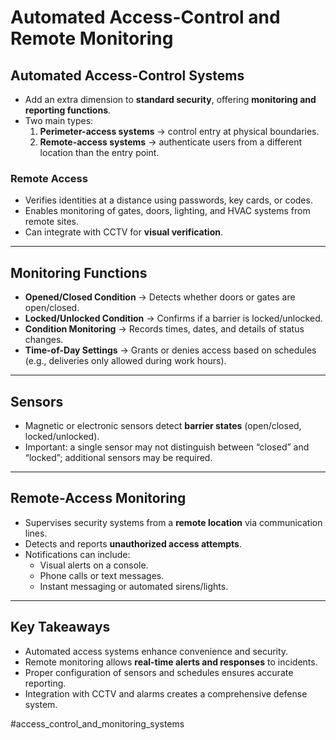 # Automated Access-Control and Remote Monitoring

## Automated Access-Control Systems
- Add an extra dimension to **standard security**, offering **monitoring and reporting functions**.  
- Two main types:  
  1. **Perimeter-access systems** → control entry at physical boundaries.  
  2. **Remote-access systems** → authenticate users from a different location than the entry point.  

### Remote Access
- Verifies identities at a distance using passwords, key cards, or codes.  
- Enables monitoring of gates, doors, lighting, and HVAC systems from remote sites.  
- Can integrate with CCTV for **visual verification**.  

---

## Monitoring Functions
- **Opened/Closed Condition** → Detects whether doors or gates are open/closed.  
- **Locked/Unlocked Condition** → Confirms if a barrier is locked/unlocked.  
- **Condition Monitoring** → Records times, dates, and details of status changes.  
- **Time-of-Day Settings** → Grants or denies access based on schedules (e.g., deliveries only allowed during work hours).  

---

## Sensors
- Magnetic or electronic sensors detect **barrier states** (open/closed, locked/unlocked).  
- Important: a single sensor may not distinguish between “closed” and “locked”; additional sensors may be required.  

---

## Remote-Access Monitoring
- Supervises security systems from a **remote location** via communication lines.  
- Detects and reports **unauthorized access attempts**.  
- Notifications can include:  
  - Visual alerts on a console.  
  - Phone calls or text messages.  
  - Instant messaging or automated sirens/lights.  

---

## Key Takeaways
- Automated access systems enhance convenience and security.  
- Remote monitoring allows **real-time alerts and responses** to incidents.  
- Proper configuration of sensors and schedules ensures accurate reporting.  
- Integration with CCTV and alarms creates a comprehensive defense system.  

#access_control_and_monitoring_systems
